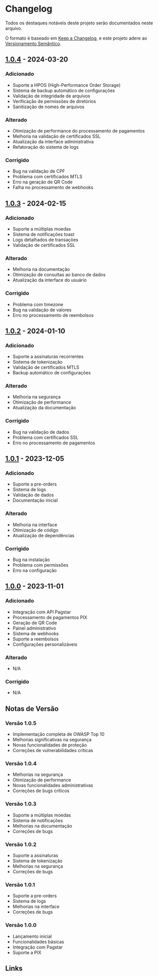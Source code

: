 # Changelog

Todos os destaques notáveis deste projeto serão documentados neste arquivo.

O formato é baseado em [Keep a Changelog](https://keepachangelog.com/pt-BR/1.0.0/),
e este projeto adere ao [Versionamento Semântico](https://semver.org/lang/pt-BR/).


## [1.0.4] - 2024-03-20

### Adicionado
- Suporte a HPOS (High-Performance Order Storage)
- Sistema de backup automático de configurações
- Validação de integridade de arquivos
- Verificação de permissões de diretórios
- Sanitização de nomes de arquivos

### Alterado
- Otimização de performance do processamento de pagamentos
- Melhoria na validação de certificados SSL
- Atualização da interface administrativa
- Refatoração do sistema de logs

### Corrigido
- Bug na validação de CPF
- Problema com certificados MTLS
- Erro na geração de QR Code
- Falha no processamento de webhooks

## [1.0.3] - 2024-02-15

### Adicionado
- Suporte a múltiplas moedas
- Sistema de notificações toast
- Logs detalhados de transações
- Validação de certificados SSL

### Alterado
- Melhoria na documentação
- Otimização de consultas ao banco de dados
- Atualização da interface do usuário

### Corrigido
- Problema com timezone
- Bug na validação de valores
- Erro no processamento de reembolsos

## [1.0.2] - 2024-01-10

### Adicionado
- Suporte a assinaturas recorrentes
- Sistema de tokenização
- Validação de certificados MTLS
- Backup automático de configurações

### Alterado
- Melhoria na segurança
- Otimização de performance
- Atualização da documentação

### Corrigido
- Bug na validação de dados
- Problema com certificados SSL
- Erro no processamento de pagamentos

## [1.0.1] - 2023-12-05

### Adicionado
- Suporte a pre-orders
- Sistema de logs
- Validação de dados
- Documentação inicial

### Alterado
- Melhoria na interface
- Otimização de código
- Atualização de dependências

### Corrigido
- Bug na instalação
- Problema com permissões
- Erro na configuração

## [1.0.0] - 2023-11-01

### Adicionado
- Integração com API Pagstar
- Processamento de pagamentos PIX
- Geração de QR Code
- Painel administrativo
- Sistema de webhooks
- Suporte a reembolsos
- Configurações personalizáveis

### Alterado
- N/A

### Corrigido
- N/A

## Notas de Versão

### Versão 1.0.5
- Implementação completa de OWASP Top 10
- Melhorias significativas na segurança
- Novas funcionalidades de proteção
- Correções de vulnerabilidades críticas

### Versão 1.0.4
- Melhorias na segurança
- Otimização de performance
- Novas funcionalidades administrativas
- Correções de bugs críticos

### Versão 1.0.3
- Suporte a múltiplas moedas
- Sistema de notificações
- Melhorias na documentação
- Correções de bugs

### Versão 1.0.2
- Suporte a assinaturas
- Sistema de tokenização
- Melhorias na segurança
- Correções de bugs

### Versão 1.0.1
- Suporte a pre-orders
- Sistema de logs
- Melhorias na interface
- Correções de bugs

### Versão 1.0.0
- Lançamento inicial
- Funcionalidades básicas
- Integração com Pagstar
- Suporte a PIX

## Links

[1.0.5]: https://github.com/pagstar/wordpress-pagstar/compare/v1.0.4...v1.0.5
[1.0.4]: https://github.com/pagstar/wordpress-pagstar/compare/v1.0.3...v1.0.4
[1.0.3]: https://github.com/pagstar/wordpress-pagstar/compare/v1.0.2...v1.0.3
[1.0.2]: https://github.com/pagstar/wordpress-pagstar/compare/v1.0.1...v1.0.2
[1.0.1]: https://github.com/pagstar/wordpress-pagstar/compare/v1.0.0...v1.0.1
[1.0.0]: https://github.com/pagstar/wordpress-pagstar/releases/tag/v1.0.0 